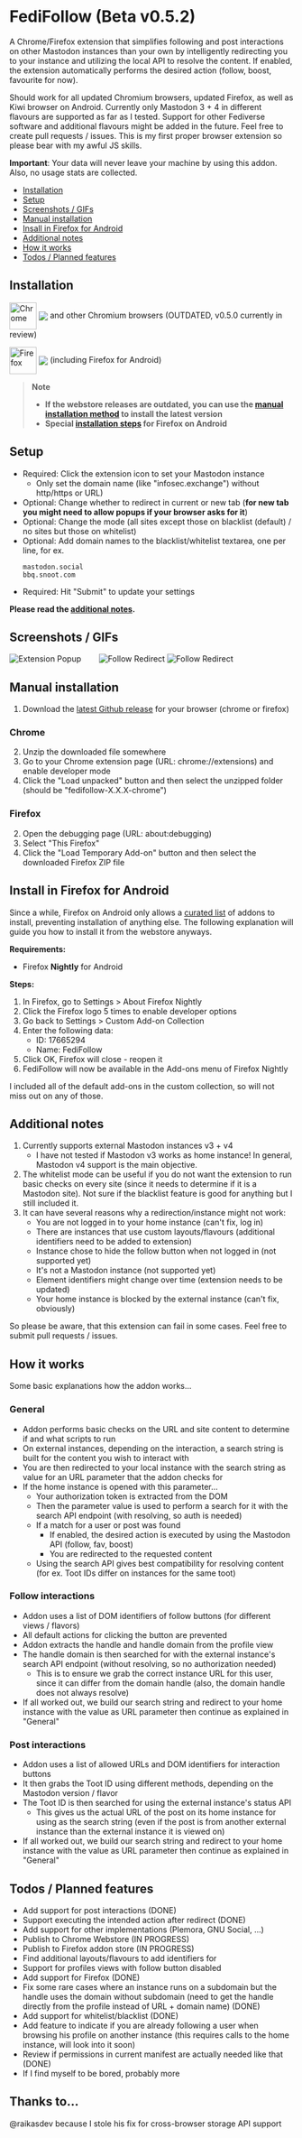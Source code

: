 # FediFollow (Beta v0.5.2)
A Chrome/Firefox extension that simplifies following and post interactions on other Mastodon instances than your own by intelligently redirecting you to your instance and utilizing the local API to resolve the content. If enabled, the extension automatically performs the desired action (follow, boost, favourite for now).

Should work for all updated Chromium browsers, updated Firefox, as well as Kiwi browser on Android. Currently only Mastodon 3 + 4 in different flavours are supported as far as I tested. Support for other Fediverse software and additional flavours might be added in the future. Feel free to create pull requests / issues. This is my first proper browser extension so please bear with my awful JS skills.

**Important**: Your data will never leave your machine by using this addon. Also, no usage stats are collected.

  * [Installation](#installation)
  * [Setup](#setup)
  * [Screenshots / GIFs](#screenshots--gifs)
  * [Manual installation](#manual-installation)
  * [Insall in Firefox for Android](#install-in-firefox-for-android)
  * [Additional notes](#additional-notes)
  * [How it works](#how-it-works)
  * [Todos / Planned features](#todos--planned-features)

## Installation

[link-chrome]: https://chrome.google.com/webstore/detail/fedifollow/lmpcajpkjcclkjbliapfjfolocffednm 'Version published on Chrome Web Store'
[link-firefox]: https://addons.mozilla.org/en-US/firefox/addon/fedifollow/ 'Version published on Mozilla Add-ons'

[<img src="https://raw.githubusercontent.com/alrra/browser-logos/90fdf03c/src/chrome/chrome.svg" width="48" alt="Chrome" valign="middle">][link-chrome] [<img valign="middle" src="https://img.shields.io/chrome-web-store/v/lmpcajpkjcclkjbliapfjfolocffednm.svg?label=%20">][link-chrome] and other Chromium browsers (OUTDATED, v0.5.0 currently in review)

[<img src="https://raw.githubusercontent.com/alrra/browser-logos/90fdf03c/src/firefox/firefox.svg" width="48" alt="Firefox" valign="middle">][link-firefox] [<img valign="middle" src="https://img.shields.io/amo/v/fedifollow.svg?label=%20">][link-firefox] (including Firefox for Android)

> **Note**
> 
> - **If the webstore releases are outdated, you can use the [manual installation method](#manual-installation) to install the latest version**  
> - **Special [installation steps](#install-in-firefox-for-android) for Firefox on Android**

## Setup

- Required: Click the extension icon to set your Mastodon instance
  - Only set the domain name (like "infosec.exchange") without http/https or URL)
- Optional: Change whether to redirect in current or new tab (**for new tab you might need to allow popups if your browser asks for it**)
- Optional: Change the mode (all sites except those on blacklist (default) / no sites but those on whitelist)
- Optional: Add domain names to the blacklist/whitelist textarea, one per line, for ex.
  ```
  mastodon.social
  bbq.snoot.com
  ```
- Required: Hit "Submit" to update your settings

**Please read the [additional notes](#additional-notes).**

## Screenshots / GIFs
![Extension Popup](https://github.com/lartsch/FediFollow-Chrome/blob/main/img/screenshot1.PNG?raw=true)&nbsp;&nbsp;&nbsp;&nbsp;&nbsp;&nbsp;&nbsp;
![Follow Redirect](https://github.com/lartsch/FediFollow-Chrome/blob/main/img/follow-interaction.gif?raw=true)
![Follow Redirect](https://github.com/lartsch/FediFollow-Chrome/blob/main/img/post-interaction.gif?raw=true)

## Manual installation
1. Download the [latest Github release](https://github.com/Lartsch/FediFollow-Chrome/releases/latest) for your browser (chrome or firefox)
### Chrome
2. Unzip the downloaded file somewhere
3. Go to your Chrome extension page (URL: chrome://extensions) and enable developer mode
4. Click the "Load unpacked" button and then select the unzipped folder (should be "fedifollow-X.X.X-chrome")
### Firefox
2. Open the debugging page (URL: about:debugging)
3. Select "This Firefox"
4. Click the "Load Temporary Add-on" button and then select the downloaded Firefox ZIP file

## Install in Firefox for Android
Since a while, Firefox on Android only allows a [curated list](https://addons.mozilla.org/en-US/android/search/?promoted=recommended&sort=random&type=extension) of addons to install, preventing installation of anything else. The following explanation will guide you how to install it from the webstore anyways.

**Requirements:**  
- Firefox **Nightly** for Android  
  
**Steps:**  
1. In Firefox, go to Settings > About Firefox Nightly
2. Click the Firefox logo 5 times to enable developer options
3. Go back to Settings > Custom Add-on Collection
4. Enter the following data:
    - ID: 17665294
    - Name: FediFollow
5. Click OK, Firefox will close - reopen it
6. FediFollow will now be available in the Add-ons menu of Firefox Nightly
  
I included all of the default add-ons in the custom collection, so will not miss out on any of those.

## Additional notes
1. Currently supports external Mastodon instances v3 + v4
    - I have not tested if Mastodon v3 works as home instance! In general, Mastodon v4 support is the main objective.
2. The whitelist mode can be useful if you do not want the extension to run basic checks on every site (since it needs to determine if it is a Mastodon site). Not sure if the blacklist feature is good for anything but I still included it.
3. It can have several reasons why a redirection/instance might not work:
    - You are not logged in to your home instance (can't fix, log in)
    - There are instances that use custom layouts/flavours (additional identifiers need to be added to extension)
    - Instance chose to hide the follow button when not logged in (not supported yet)
    - It's not a Mastodon instance (not supported yet)
    - Element identifiers might change over time (extension needs to be updated)
    - Your home instance is blocked by the external instance (can't fix, obviously)

So please be aware, that this extension can fail in some cases. Feel free to submit pull requests / issues.

## How it works
Some basic explanations how the addon works...
### General
- Addon performs basic checks on the URL and site content to determine if and what scripts to run
- On external instances, depending on the interaction, a search string is built for the content you wish to interact with
- You are then redirected to your local instance with the search string as value for an URL parameter that the addon checks for
- If the home instance is opened with this parameter...
    - Your authorization token is extracted from the DOM
    - Then the parameter value is used to perform a search for it with the search API endpoint (with resolving, so auth is needed)
    - If a match for a user or post was found
        - If enabled, the desired action is executed by using the Mastodon API (follow, fav, boost)
        - You are redirected to the requested content
    - Using the search API gives best compatibility for resolving content (for ex. Toot IDs differ on instances for the same toot)
### Follow interactions
- Addon uses a list of DOM identifiers of follow buttons (for different views / flavors)
- All default actions for clicking the button are prevented
- Addon extracts the handle and handle domain from the profile view
- The handle domain is then searched for with the external instance's search API endpoint (without resolving, so no authorization needed)
    - This is to ensure we grab the correct instance URL for this user, since it can differ from the domain handle (also, the domain handle does not always resolve)
- If all worked out, we build our search string and redirect to your home instance with the value as URL parameter then continue as explained in "General"
### Post interactions
- Addon uses a list of allowed URLs and DOM identifiers for interaction buttons
- It then grabs the Toot ID using different methods, depending on the Mastodon version / flavor
- The Toot ID is then searched for using the external instance's status API
    - This gives us the actual URL of the post on its home instance for using as the search string (even if the post is from another external instance than the external instance it is viewed on)
- If all worked out, we build our search string and redirect to your home instance with the value as URL parameter then continue as explained in "General"

## Todos / Planned features 
- Add support for post interactions (DONE)
- Support executing the intended action after redirect (DONE)
- Add support for other implementations (Plemora, GNU Social, ...)
- Publish to Chrome Webstore (IN PROGRESS)
- Publish to Firefox addon store (IN PROGRESS)
- Find additional layouts/flavours to add identifiers for
- Support for profiles views with follow button disabled
- Add support for Firefox (DONE)
- Fix some rare cases where an instance runs on a subdomain but the handle uses the domain without subdomain (need to get the handle directly from the profile instead of URL + domain name) (DONE)
- Add support for whitelist/blacklist (DONE)
- Add feature to indicate if you are already following a user when browsing his profile on another instance (this requires calls to the home instance, will look into it soon)
- Review if permissions in current manifest are actually needed like that (DONE)
- If I find myself to be bored, probably more

## Thanks to...
@raikasdev because I stole his fix for cross-browser storage API support
